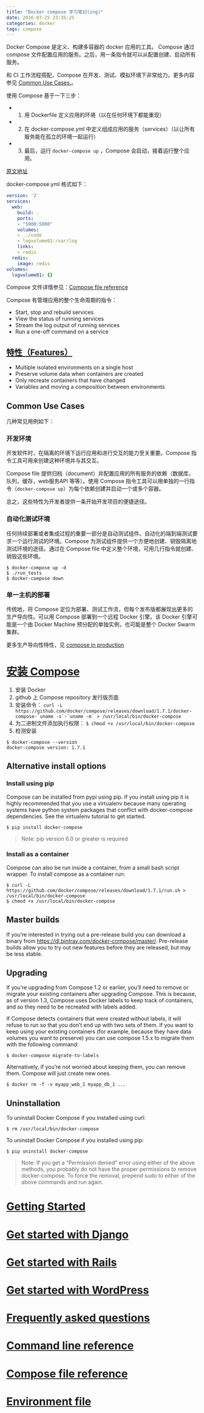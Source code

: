 ```yaml
---
title: "Docker compose 学习笔记(ing)"
date: 2016-07-25 23:35:25
categories: docker
tags: compose
---
```


Docker Compose 是定义、构建多容器的 docker 应用的工具。
Compose 通过 compose 文件配置应用的服务。之后，用一条指令就可以从配置创建、启动所有服务。 

<!--more-->

和 CI 工作流程搭配，Compose 在开发、测试、模拟环境下非常给力。更多内容参见 [Common Use Cases.](https://docs.docker.com/compose/overview/#common-use-cases)。

使用 Compose 基于一下三步：

- 1. 用 Dockerfile 定义应用的环境（以在任何环境下都能重现）
- 2. 在 docker-compose.yml 中定义组成应用的服务（services）（以让所有服务能在孤立的环境一起运行）
- 3. 最后，运行 `docker-compose up` ，Compose 会启动，接着运行整个应用。

[原文地址](https://docs.docker.com/compose/overview/)

docker-compose.yml 格式如下：

``` yml
version: '2'
services:
  web:
    build: .
    ports:
    - "5000:5000"
    volumes:
    - .:/code
    - logvolume01:/var/log
    links:
    - redis
  redis:
    image: redis
volumes:
  logvolume01: {}
```
Compose 文件详情参见：[Compose file reference](https://docs.docker.com/compose/compose-file/)

Compose 有管理应用的整个生命周期的指令：

- Start, stop and rebuild services
- View the status of running services
- Stream the log output of running services
- Run a one-off command on a service


## [特性（Features）](https://docs.docker.com/compose/overview/#/features)

- Multiple isolated environments on a single host
- Preserve volume data when containers are created
- Only recreate containers that have changed
- Variables and moving a composition between environments

## Common Use Cases
几种常见用例如下：

### 开发环境
开发软件时，在隔离的环境下运行应用和进行交互的能力至关重要。Compose 指令工具可用来创建这种环境并与其交互。

Compose file 提供归档（document）并配置应用的所有服务的依赖（数据库，队列，缓存，web服务API 等等）。使用 Compose 指令工具可以用单独的一行指令（`docker-compose up`）为每个依赖创建并启动一个或多个容器。

总之，这些特性为开发者提供一条开始开发项目的便捷途径。

### 自动化测试环境
任何持续部署或者集成过程的重要一部分是自动测试组件。自动化的端到端测试要求一个运行测试的环境。Compose 为测试组件提供一个方便地创建、销毁隔离地测试环境的途径。通过在 Compose file 中定义整个环境，可用几行指令就创建、销毁这些环境。

``` shell
$ docker-compose up -d
$ ./run_tests
$ docker-compose down
```

### 单一主机的部署
传统地，将 Compose 定位为部署、测试工作流，但每个发布版都展现出更多的生产导向性。可以用 Compose 部署到一个远程 Docker 引擎。该 Docker 引擎可能是一个由 Docker Machine 预分配的单独实例，也可能是整个 Docker Swarm 集群。

更多生产导向性特性，见 [compose in production](https://docs.docker.com/compose/production/)


# [安装 Compose]((https://docs.docker.com/compose/install/))

1. 安装 Docker
2. github 上 Compose repository 发行版页面
3. 安装命令：
```curl -L https://github.com/docker/compose/releases/download/1.7.1/docker-compose-`uname -s`-`uname -m` > /usr/local/bin/docker-compose```
4. 为二进制文件添加执行权限：
``` $ chmod +x /usr/local/bin/docker-compose ```
5. 检测安装
```
$ docker-compose --version
docker-compose version: 1.7.1 
```

## Alternative install options
### Install using pip
Compose can be installed from pypi using pip. If you install using pip it is highly recommended that you use a virtualenv because many operating systems have python system packages that conflict with docker-compose dependencies. See the virtualenv tutorial to get started.

```
$ pip install docker-compose
```
> Note: pip version 6.0 or greater is required

### Install as a container
Compose can also be run inside a container, from a small bash script wrapper. To install compose as a container run:

```
$ curl -L https://github.com/docker/compose/releases/download/1.7.1/run.sh > /usr/local/bin/docker-compose
$ chmod +x /usr/local/bin/docker-compose
```

## Master builds
If you’re interested in trying out a pre-release build you can download a binary from https://dl.bintray.com/docker-compose/master/. Pre-release builds allow you to try out new features before they are released, but may be less stable.

## Upgrading
If you’re upgrading from Compose 1.2 or earlier, you’ll need to remove or migrate your existing containers after upgrading Compose. This is because, as of version 1.3, Compose uses Docker labels to keep track of containers, and so they need to be recreated with labels added.

If Compose detects containers that were created without labels, it will refuse to run so that you don’t end up with two sets of them. If you want to keep using your existing containers (for example, because they have data volumes you want to preserve) you can use compose 1.5.x to migrate them with the following command:

    $ docker-compose migrate-to-labels
Alternatively, if you’re not worried about keeping them, you can remove them. Compose will just create new ones.

    $ docker rm -f -v myapp_web_1 myapp_db_1 ...
## Uninstallation
To uninstall Docker Compose if you installed using curl:

    $ rm /usr/local/bin/docker-compose
To uninstall Docker Compose if you installed using pip:

    $ pip uninstall docker-compose
> Note: If you get a “Permission denied” error using either of the above methods, you probably do not have the proper permissions to remove docker-compose. To force the removal, prepend sudo to either of the above commands and run again.


# [Getting Started](https://docs.docker.com/compose/gettingstarted/)

# [Get started with Django](https://docs.docker.com/compose/django/)

# [Get started with Rails](https://docs.docker.com/compose/rails/)

# [Get started with WordPress](https://docs.docker.com/compose/wordpress/)

# [Frequently asked questions](https://docs.docker.com/compose/faq/)

# [Command line reference](https://docs.docker.com/compose/reference/)

# [Compose file reference](https://docs.docker.com/compose/compose-file/)

# [Environment file](https://docs.docker.com/compose/env-file/)
